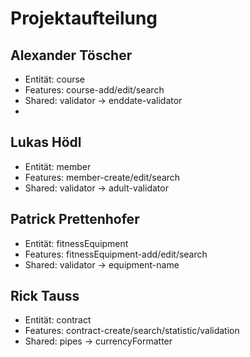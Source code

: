 # Projektaufteilung



## Alexander Töscher
- Entität:   course
- Features:  course-add/edit/search
- Shared:    validator -> enddate-validator
- 
## Lukas Hödl
 - Entität:   member
 - Features:  member-create/edit/search
 - Shared:    validator -> adult-validator

## Patrick Prettenhofer
 - Entität:   fitnessEquipment
 - Features:  fitnessEquipment-add/edit/search
 - Shared:    validator -> equipment-name

## Rick Tauss
 - Entität:   contract
 - Features:  contract-create/search/statistic/validation
 - Shared:    pipes -> currencyFormatter
